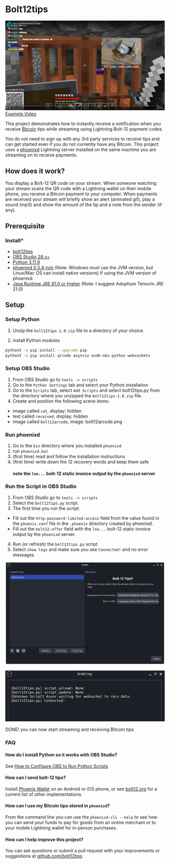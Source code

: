 
# Bolt12tips

![Example video](docs/youiste-bolt12-example.png)
[Example Video](https://www.twitch.tv/youiste/clip/FitBoredTrayTwitchRaid-zMb3RQSmvvcUmuby)

This project demonstrates how to instantly receive a notification when you receive [Bitcoin](https://bitcoin.org/) tips while streaming using Lightning Bolt-12 payment codes.

You do not need to sign up with any 3rd party services to receive tips and can get started even if you do not currently have any Bitcoin. This project uses a [phoenixd](https://phoenix.acinq.co/server) Lightning server installed on the same machine you are streaming on to receive payments.

## How does it work?

You display a Bolt-12 QR code on your stream. When someone watching your stream scans the QR code with a Lightning wallet on their mobile phone, you receive a Bitcoin payment to your computer. When payments are received your stream will briefly show an alert (animated gif), play a sound (mp3) and show the amount of the tip and a note from the sender (if any).

## Prerequisite

### Install*

* [bolt12tips](https://github.com/bolt12tips/bolt12tips/releases/tag/1.0)
* [OBS Studio 28.x+](https://obsproject.com/download)
* [Python 3.11.9](https://www.python.org/ftp/python/3.11.9/python-3.11.9-amd64.exe)
* [phoenixd 0.3.4-jvm](https://github.com/ACINQ/phoenixd/releases) (Note: Windows must use the JVM version, but Linux/Mac OS can install native versions)
If using the JVM version of phoenixd:
* [Java Runtime JRE 61.0 or higher](https://adoptium.net/temurin/releases/?os=windows&arch=x64&package=jre) (Note: I suggest Adoptium Temurin JRE 21.0)

## Setup

### Setup Python

1. Unzip the `bolt12tips-1.0.zip` file to a directory of your choice.

2. install Python modules
```sh
python3 -m pip install --upgrade pip
python3 -m pip install qrcode asyncio esdk-obs-python websockets
```

### Setup OBS Studio

1. From OBS Studio go to `tools -> scripts`
2. Go to the `Python Settings` tab and select your Python installation
3. Go to the `Scripts` tab, select `Add Scripts` and select bolt12tips.py from the directory where you unzipped the `bolt12tips-1.0.zip` file.
4. Create and position the following scene items:
 - image called `cat`, display: hidden
 - text called `received`, display: hidden
 - image called `bolt12qrcode`, image: bolt12qrcode.png

### Run phoenixd
1. Go to the `bin` directory where you installed `phoenixd`
2. run `phoenixd.bat`
3. (first time) read and follow the installation instructions
4. (first time) write down the 12 recovery words and keep them safe
    #### note the `lno...` bolt-12 static invoice output by the `phoenixd` server

### Run the Script in OBS Studio
1. From OBS Studio go to `tools -> scripts`
2. Select the `bolt12tips.py` script.
3. The first time you run the script:
 - Fill out the `http-password-limited-access` field from the value found in the `phoenix.conf` file in the `.phoenix` directory created by phoenixd.
 - Fill out the `bolt12-offer` field with the `lno...` bolt-12 static invoice output by the `phoenixd` server.
4. Run (or refresh) the `bolt12tips.py` script
5. Select `show logs` and make sure you see `Connected!` and no error messages

![script_dialog.png](script_dialog.png)

![script_log.png](script_log.png)

DONE! you can now start streaming and receiving Bitcoin tips.

### FAQ

#### How do I install Python so it works with OBS Studio?

See [How to Configure OBS to Run Python Scripts](https://learnscript.net/en/obs-python-scripting/setup/)

#### How can I send bolt-12 tips?
  Install [Phoenix Wallet](https://phoenix.acinq.co/) on an Android or iOS phone, or see [bolt12.org](https://bolt12.org) for a current list of other implementations.

#### How can I use my Bitcoin tips stored in `phoenixd`?
  From the command line you can use the `phoenixd-cli --help` to see how you can send your funds to pay for goods from an online merchant or to your mobile Lightning wallet for in-person purchases.
    
#### How can I help improve this project?
  You can ask questions or submit a pull request with your improvements or suggestions at [github.com/bolt12tips](https://github.com/bolt12tips/bolt12tips)
